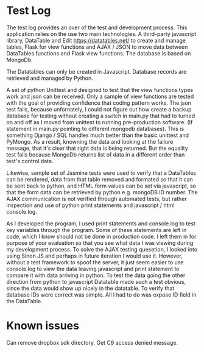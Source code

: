 # Test Log

The test log provides an over of the test and development process.  This application relies on the use two main technologies.  A third-party javascript library, DataTable and Edit https://datatables.net/ to create and manage tables, Flask for view functions and AJAX / JSON to move data between DataTables functions and Flask view functions.  The database is based on MongoDb.

The Datatables can only be created in Javascript.  Database records are retrieved and managed by Python.

A set of python Unittest and designed to test that the view functions types work and json can be received. Only a sample of view functions are tested with the goal of providing confidence that coding pattern works.  The json test fails,  because unfornately, I could not figure out how create a backup database for testing without creating a switch in main.py that had to turned on and off as I moved from unittest to running pre-production software. (If statement in main.py pointing to different mongodb databases).  This is something Django / SQL handles much better than the basic unittest and PyMongo.  As a result, knowning the data and looking at the failure message, that it's clear that right data is being returned.  But the equality test fails because MongoDb returns list of data in a different order than test's control data. 

Likewise, sample set of Jasmine tests were used to verify that a DataTables can be rendered, data from that table removed and formated so that it can be sent back to python, and HTML form values can be set via javascript, so that the form data can be retrieved by python e.g. mongoDB ID number.  The AJAX communication is not verified through automated tests, but rather inspection and use of python print statements and javascript / html console.log.

As I developed the program, I used print statements and console.log to test key variables through the program.  Some of these statements are left in code, which I know should not be done in production code. I left them in for purpose of your evaluation so that you see what data I was viewing during my development process. To solve the AJAX testing quesetion, I looked into using Sinon JS and perhaps in future iteration I would use it.  However, without a test framework to spoof the server, it just seem easier to use console.log to view the data leaving javascript and print statement to compare it with data arriving in python.   To test the data going the other direction from python to javascript Datatable made such a test obvious, since the data would show up nicely in the datatable.  To verify that database IDs were correct was simple.  All I had to do was expose ID field in the DataTable.



# Known issues

Can remove dropbox sdk directory.  Get C9 access denied message.